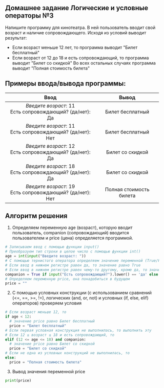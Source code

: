 ## Домашнее задание Логические и условные операторы №3
Напишите программу для кинотеатра. В ней пользователь вводит свой возраст и наличие сопровождающего. Исходя из условий выводит результат:
  - Если возраст меньше 12 лет, то программа выводит "Билет бесплатный"
  - Если возраст от 12 до 18 и есть сопровождающий, то программа выводит "Билет со скидкой"
Во всех остальных случаях программа выводит "Полная стоимость билета"


## Примеры ввода/вывода программы:
| Ввод  | Вывод |
|:------------------------:|:---------------:|
| *Введите возраст*: 11 <br> Есть сопровождающий? (да/нет): Да | Билет бесплатный |
| *Введите возраст*: 11 <br> Есть сопровождающий? (да/нет): Нет | Билет бесплатный |
| *Введите возраст*: 12 <br> Есть сопровождающий? (да/нет): Да | Билет со скидкой |
| *Введите возраст*: 18 <br> Есть сопровождающий? (да/нет): Да | Билет со скидкой |
| *Введите возраст*: 19 <br> Есть сопровождающий? (да/нет): Нет | Полная стоимость билета |


## Алгоритм решения 
1. Определяем переменную age (возраст), которую вводит пользователь, companion (сопровождающий) вводится пользователем и price (цена) определяется программой.
```py
# Записываем ввод с помощью функции input()
# Преобразуем тип строки в целое число с помощью функции int()
age = int(input("Введите возраст: "))
# С помощью тернистого оператора определяем значение переменной (True/False)
# Если ввод в нижнем регистре равен да, то значение равно True
# Если ввод в нижнем регистре равен чему-то другому, кроме да, то значение равно False
companion = True if input("Есть сопровождающий?").lower() == 'да' else False
# Определяем переменную price, она понадобиться в будущем
price = ""
```
2. С помощью условных конструкции (с использованием сравнений (<=, ==, >=, !=), логических (and, or, not) и условных (if, else, elif) операторов) проверяем условия
```py
# Если возраст меньше 12, то
if age < 12:
  # значение price равно Билет бесплатный
  price = "Билет бесплатный"
# Если первая условная конструкция не выполнилась, то выполнить эту
# Если 12 ≤ возраст ≤ 18 и есть сопровождающий, то
elif (12 <= age <= 18) and companion:
  # значение price равно Билет со скидкой
  price = "Билет со скидкой"
# Если не одна из условных конструкций не выполнилась, то
else:
  price = "Полная стоимость билета"
```
3. Вывод значения переменной price
```py
print(price)
```
